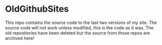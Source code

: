 # OldGithubSites

This repo contains the source code to the last two versions of my site. The source code will not work unless modified, this is the code as it was.
The old repositories have been deleted but the source from those repos are archived here!
